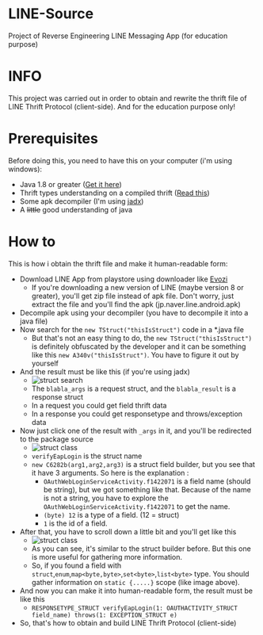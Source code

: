 # LINE-Source

Project of Reverse Engineering LINE Messaging App (for education purpose)

# INFO
This project was carried out in order to obtain and rewrite the thrift file of LINE Thrift Protocol (client-side). And for the education purpose only!

# Prerequisites
Before doing this, you need to have this on your computer (i'm using windows):
  - Java 1.8 or greater ([Get it here](https://www.java.com/en/))
  - Thrift types understanding on a compiled thrift ([Read this](https://github.com/BroNils/LINE-Source/blob/master/thrift-desc.txt))
  - Some apk decompiler (I'm using [jadx](https://github.com/skylot/jadx))
  - A ~~little~~ good understanding of java

# How to

This is how i obtain the thrift file and make it human-readable form:
  - Download LINE App from playstore using downloader like [Evozi](https://apps.evozi.com/apk-downloader/)
    - If you're downloading a new version of LINE (maybe version 8 or greater), you'll get zip file instead of apk file. Don't worry, just extract the file and you'll find the apk (jp.naver.line.android.apk)
  - Decompile apk using your decompiler (you have to decompile it into a java file)
  - Now search for the `new TStruct("thisIsStruct")` code in a *.java file
    - But that's not an easy thing to do, the `new TStruct("thisIsStruct")` is definitely obfuscated by the developer and it can be something like this `new A340v("thisIsStruct")`. You have to figure it out by yourself
  - And the result must be like this (if you're using jadx)
    - ![struct search](https://i.ibb.co/fn8dsb3/Screenshot-276.png "Struct search result")
    - The `blabla_args` is a request struct, and the `blabla_result` is a response struct
    - In a request you could get field thrift data
    - In a response you could get responsetype and throws/exception data
  - Now just click one of the result with `_args` in it, and you'll be redirected to the package source
    - ![struct class](https://i.ibb.co/KqYVPfQ/Screenshot-277.png "Struct class")
    - `verifyEapLogin` is the struct name
    - `new C6282b(arg1,arg2,arg3)` is a struct field builder, but you see that it have 3 arguments. So here is the explanation :
        -  `OAuthWebLoginServiceActivity.f1422071` is a field name (should be string), but we got something like that. Because of the name is not a string, you have to explore the `OAuthWebLoginServiceActivity.f1422071` to get the name.
        -  `(byte) 12` is a type of a field. (12 = struct)
        -  `1` is the id of a field.
  - After that, you have to scroll down a little bit and you'll get like this
    - ![struct class](https://i.ibb.co/XC5F9sg/Screenshot-278.png "Struct static")
    - As you can see, it's similar to the struct builder before. But this one is more useful for gathering more information.
    - So, if you found a field with `struct`,`enum`,`map<byte,byte>`,`set<byte>`,`list<byte>` type. You should gather information on `static {.....}` scope (like image above).
  - And now you can make it into human-readable form, the result must be like this
    - `RESPONSETYPE_STRUCT verifyEapLogin(1: OAUTHACTIVITY_STRUCT field_name) throws(1: EXCEPTION_STRUCT e)`
  - So, that's how to obtain and build LINE Thrift Protocol (client-side)
